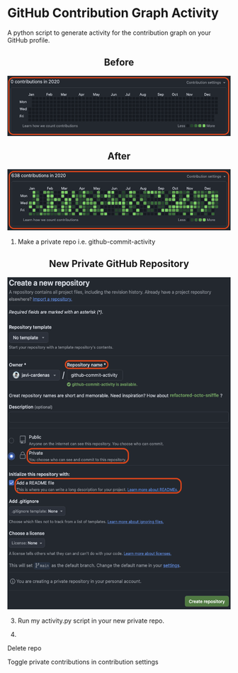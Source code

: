# GitHub Contribution Graph Activity

A python script to generate activity for the contribution graph on your GitHub profile.

<div align="center">
  <h2>Before</h2>
  <img src="/images/before.png" alt="Before" width = "1000">
</div>   

<div align="center">
  <h2>After</h2>
  <img src="/images/after.png" alt="After" width = "1000">
</div>   

1. Make a private repo i.e. github-commit-activity

<div align="center">
  <h2>New Private GitHub Repository</h2>
  <img src="/images/repo.png" alt="New Private Repo" height="750">
</div>

3. Run my activity.py script in your new private repo.


   

5. 
Delete repo

Toggle private contributions in contribution settings
